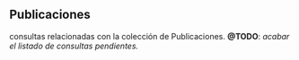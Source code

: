 ## Publicaciones

consultas relacionadas con la colección de Publicaciones.
__@TODO__: _acabar el listado de consultas pendientes._
